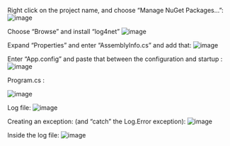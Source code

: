 Right click on the project name, and choose “Manage NuGet Packages…”:
![image](https://user-images.githubusercontent.com/70380850/150652394-5e690c02-8278-4ae5-85db-03720c1c4297.png)



Choose “Browse” and install “log4net”
![image](https://user-images.githubusercontent.com/70380850/150652401-1942d687-50f4-4cf2-9eae-bcae39256026.png)


Expand “Properties” and enter “AssemblyInfo.cs” and add that:
![image](https://user-images.githubusercontent.com/70380850/150652412-2cf489bb-acc9-445a-8e8d-cd9c6f2527bc.png)


Enter “App.config” and paste that between the configuration and startup :
![image](https://user-images.githubusercontent.com/70380850/150652417-1a609355-d796-4666-843d-d5c84286f7d5.png)


  
Program.cs :

![image](https://user-images.githubusercontent.com/70380850/150652420-3d9a2cb5-bf73-40c8-8aba-d0803d69c95a.png)

Log file:
![image](https://user-images.githubusercontent.com/70380850/150652434-0d02922c-f8ed-43e7-b4a1-04b7ee4b01fd.png)

Creating an exception: (and “catch” the Log.Error exception): 
![image](https://user-images.githubusercontent.com/70380850/150652445-b383df9e-a6cb-4545-a8ed-6b5f16bed70a.png)



Inside the log file:
![image](https://user-images.githubusercontent.com/70380850/150652457-36087b0a-a1e6-41d7-84c3-18a6f63c33c1.png)
